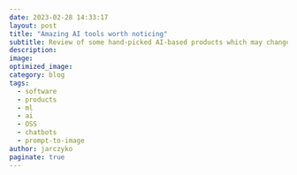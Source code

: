 ```yaml
---
date: 2023-02-28 14:33:17
layout: post
title: "Amazing AI tools worth noticing"
subtitle: Review of some hand-picked AI-based products which may change the world
description: 
image:
optimized_image:
category: blog
tags:
  - software
  - products
  - ml
  - ai
  - OSS
  - chatbots
  - prompt-to-image
author: jarczyko
paginate: true
---
```

